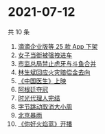 # 2021-07-12

共 10 条

<!-- BEGIN ZHIHUSEARCH -->
<!-- 最后更新时间 Mon Jul 12 2021 00:10:36 GMT+0800 (China Standard Time) -->
1. [滴滴企业版等 25 款 App 下架](https://www.zhihu.com/search?q=滴滴)
1. [女子当街被强拽进车](https://www.zhihu.com/search?q=女子被强拽进车)
1. [市监总局禁止虎牙与斗鱼合并](https://www.zhihu.com/search?q=虎牙斗鱼合并)
1. [林生斌回应火灾赔偿金去向](https://www.zhihu.com/search?q=林生斌)
1. [《中国医生》上映](https://www.zhihu.com/search?q=中国医生)
1. [阿根廷夺冠](https://www.zhihu.com/search?q=阿根廷赢了)
1. [时光代理人完结](https://www.zhihu.com/search?q=时光代理人)
1. [字节跳动取消大小周](https://www.zhihu.com/search?q=字节跳动)
1. [北京暴雨](https://www.zhihu.com/search?q=北京暴雨)
1. [《你好火焰蓝》开播](https://www.zhihu.com/search?q=你好火焰蓝)
<!-- END ZHIHUSEARCH -->
